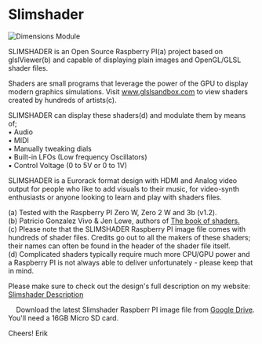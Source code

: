 # Slimshader

![Dimensions Module](https://www.erikoostveen.co.uk/assets/img/portfolio/item-2.jpg)

SLIMSHADER is an Open Source Raspberry PI(a) project based on glslViewer(b) and capable of displaying plain images and OpenGL/GLSL shader files.

Shaders are small programs that leverage the power of the GPU to display modern graphics simulations. Visit <a href="https://glslsandbox.com/" target="_blank">www.glslsandbox.com</a> to view shaders created by hundreds of artists(c).

SLIMSHADER can display these shaders(d) and modulate them by means of;
<br/>&#9642; Audio
<br/>&#9642; MIDI
<br/>&#9642; Manually tweaking dials
<br/>&#9642; Built-in LFOs (Low frequency Oscillators)
<br/>&#9642; Control Voltage (0 to 5V or 0 to 1V)

SLIMSHADER is a Eurorack format design with HDMI and Analog video output for people who like to add visuals to their music, for video-synth enthusiasts or anyone looking to learn and play with shaders files.

(a) Tested with the Raspberry PI Zero W, Zero 2 W and 3b (v1.2).
<br>(b) Patricio Gonzalez Vivo & Jen Lowe, authors of <a href="https://www.thebookofshaders.com" target="_blank">The book of shaders.</a>
<br>(c) Please note that the SLIMSHADER Raspberry PI image file comes with hundreds of shader files. Credits go out to all the makers of these shaders; their names can often be found in the header of the shader file itself.
<br>(d) Complicated shaders typically require much more CPU/GPU power and a Raspberry PI is not always able to deliver unfortunately - please keep that in mind.

Please make sure to check out the design's full description on my website: <a href="https://www.erikoostveen.co.uk/Slimshader.html" target="_blank">Slimshader Description</a> 

<img src="https://www.erikoostveen.co.uk/assets/img/Slimshader/GoogleDrive.png" width="12px"> Download the latest Slimshader Raspberr PI image file from <a href="https://drive.google.com/open?id=1KHu7PUzum56piUTjFtTS98Mjdbm1r-Ja&authuser=erikoostveen5%40gmail.com&usp=drive_fs" target="_blank">Google Drive</a>. You'll need a 16GB Micro SD card.

Cheers! Erik
